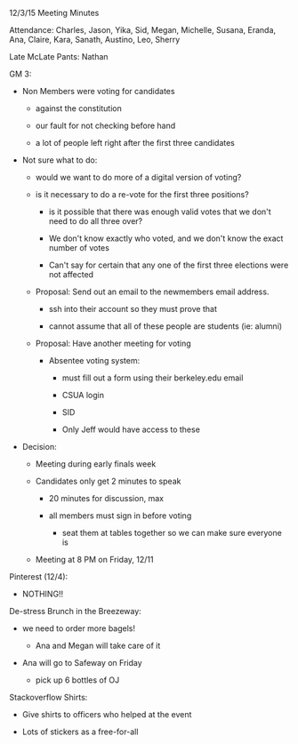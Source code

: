 12/3/15 Meeting Minutes

Attendance: Charles, Jason, Yika, Sid, Megan, Michelle, Susana, Eranda,
Ana, Claire, Kara, Sanath, Austino, Leo, Sherry

Late McLate Pants: Nathan

GM 3:

-   Non Members were voting for candidates

    -   against the constitution

    -   our fault for not checking before hand

    -   a lot of people left right after the first three candidates

-   Not sure what to do:

    -   would we want to do more of a digital version of voting?

    -   is it necessary to do a re-vote for the first three positions?

        -   is it possible that there was enough valid votes that we
            don't need to do all three over?

        -   We don't know exactly who voted, and we don't know the exact
            number of votes

        -   Can't say for certain that any one of the first three
            elections were not affected

    -   Proposal: Send out an email to the newmembers email address.

        -   ssh into their account so they must prove that

        -   cannot assume that all of these people are students (ie:
            alumni)

    -   Proposal: Have another meeting for voting

        -   Absentee voting system:

            -   must fill out a form using their berkeley.edu email

            -   CSUA login

            -   SID

            -   Only Jeff would have access to these

-   Decision:

    -   Meeting during early finals week

    -   Candidates only get 2 minutes to speak

        -   20 minutes for discussion, max

        -   all members must sign in before voting

            -   seat them at tables together so we can make sure
                everyone is

    -   Meeting at 8 PM on Friday, 12/11

Pinterest (12/4):

-   NOTHING!!

De-stress Brunch in the Breezeway:

-   we need to order more bagels!

    -   Ana and Megan will take care of it

-   Ana will go to Safeway on Friday

    -   pick up 6 bottles of OJ

Stackoverflow Shirts:

-   Give shirts to officers who helped at the event

-   Lots of stickers as a free-for-all
